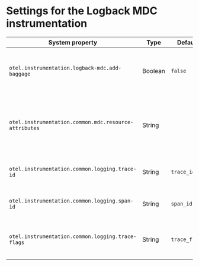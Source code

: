 # Settings for the Logback MDC instrumentation

| System property                                       | Type    | Default       | Description                                                        |
|-------------------------------------------------------|---------|---------------|--------------------------------------------------------------------|
| `otel.instrumentation.logback-mdc.add-baggage`        | Boolean | `false`       | Enable exposing baggage attributes through MDC.                    |
| `otel.instrumentation.common.mdc.resource-attributes` | String  |               | Comma separated list of resource attributes to expose through MDC. |
| `otel.instrumentation.common.logging.trace-id`        | String  | `trace_id`    | Customize MDC key name for the trace id.                           |
| `otel.instrumentation.common.logging.span-id`         | String  | `span_id`     | Customize MDC key name for the span id.                            |
| `otel.instrumentation.common.logging.trace-flags`     | String  | `trace_flags` | Customize MDC key name for the trace flags.                        |
